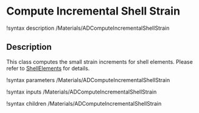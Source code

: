# Compute Incremental Shell Strain

!syntax description /Materials/ADComputeIncrementalShellStrain

## Description

This class computes the small strain increments for shell elements. Please refer to [ShellElements](/ShellElements.md) for details.

!syntax parameters /Materials/ADComputeIncrementalShellStrain

!syntax inputs /Materials/ADComputeIncrementalShellStrain

!syntax children /Materials/ADComputeIncrementalShellStrain
